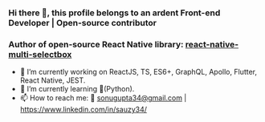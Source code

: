 ### Hi there 👋, this profile belongs to an ardent Front-end Developer | Open-source contributor 

### Author of open-source React Native library: [react-native-multi-selectbox](https://www.npmjs.com/package/react-native-multi-selectbox) 


- 🔭 I’m currently working on ReactJS, TS, ES6+, GraphQL, Apollo, Flutter, React Native, JEST.
- 🌱 I’m currently learning 🐍(Python).
- 📫 How to reach me: 📧 sonugupta34@gmail.com | https://www.linkedin.com/in/sauzy34/

<!--
**sauzy34/sauzy34** is a ✨ _special_ ✨ repository because its `README.md` (this file) appears on your GitHub profile.

-->
